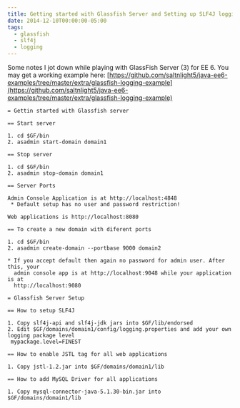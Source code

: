 ```yaml
---
title: Getting started with Glassfish Server and Setting up SLF4J logging
date: 2014-12-10T00:00:00-05:00
tags:
  - glassfish
  - slf4j
  - logging
---
```

Some notes I jot down while playing with GlassFish Server (3) for EE 6. You may get a working example here:
[https://github.com/saltnlight5/java-ee6-examples/tree/master/extra/glassfish-logging-example](https://github.com/saltnlight5/java-ee6-examples/tree/master/extra/glassfish-logging-example)
```
= Gettin started with Glassfish server

== Start server

1. cd $GF/bin
2. asadmin start-domain domain1

== Stop server

1. cd $GF/bin
2. asadmin stop-domain domain1

== Server Ports

Admin Console Application is at http://localhost:4848
 * Default setup has no user and password restriction!

Web applications is http://localhost:8080

== To create a new domain with diferent ports

1. cd $GF/bin
2. asadmin create-domain --portbase 9000 domain2

* If you accept default then again no password for admin user. After this, your
  admin console app is at http://localhost:9048 while your application is at
  http://localhost:9080

= Glassfish Server Setup

== How to setup SLF4J

1. Copy slf4j-api and slf4j-jdk jars into $GF/lib/endorsed
2. Edit $GF/domains/domain1/config/logging.properties and add your own logging package level
 mypackage.level=FINEST

== How to enable JSTL tag for all web applications

1. Copy jstl-1.2.jar into $GF/domains/domain1/lib

== How to add MySQL Driver for all applications

1. Copy mysql-connector-java-5.1.30-bin.jar into $GF/domains/domain1/lib
```
